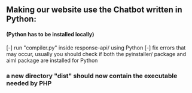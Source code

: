## Making our website use the Chatbot written in Python:
#### (Python has to be installed locally)

[-] run "compiler.py" inside response-api/ using Python
[-] fix errors that may occur, usually you should check if both the pyinstaller/
    package and aiml package are installed for Python

### a new directory "dist" should now contain the executable needed by PHP
